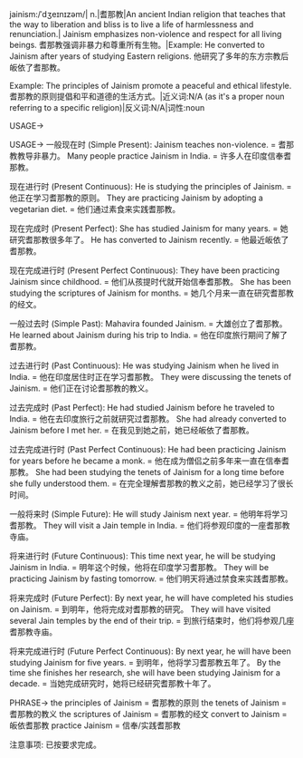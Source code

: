 jainism:/ˈdʒeɪnɪzəm/| n.|耆那教|An ancient Indian religion that teaches that the way to liberation and bliss is to live a life of harmlessness and renunciation.| Jainism emphasizes non-violence and respect for all living beings. 耆那教强调非暴力和尊重所有生物。|Example:  He converted to Jainism after years of studying Eastern religions.  他研究了多年的东方宗教后皈依了耆那教。

Example:  The principles of Jainism promote a peaceful and ethical lifestyle. 耆那教的原则提倡和平和道德的生活方式。|近义词:N/A (as it's a proper noun referring to a specific religion)|反义词:N/A|词性:noun


USAGE->

USAGE->
一般现在时 (Simple Present):
Jainism teaches non-violence. = 耆那教教导非暴力。
Many people practice Jainism in India. = 许多人在印度信奉耆那教。

现在进行时 (Present Continuous):
He is studying the principles of Jainism. = 他正在学习耆那教的原则。
They are practicing Jainism by adopting a vegetarian diet. = 他们通过素食来实践耆那教。

现在完成时 (Present Perfect):
She has studied Jainism for many years. = 她研究耆那教很多年了。
He has converted to Jainism recently. = 他最近皈依了耆那教。

现在完成进行时 (Present Perfect Continuous):
They have been practicing Jainism since childhood. = 他们从孩提时代就开始信奉耆那教。
She has been studying the scriptures of Jainism for months. = 她几个月来一直在研究耆那教的经文。

一般过去时 (Simple Past):
Mahavira founded Jainism. = 大雄创立了耆那教。
He learned about Jainism during his trip to India. = 他在印度旅行期间了解了耆那教。

过去进行时 (Past Continuous):
He was studying Jainism when he lived in India. = 他在印度居住时正在学习耆那教。
They were discussing the tenets of Jainism. = 他们正在讨论耆那教的教义。

过去完成时 (Past Perfect):
He had studied Jainism before he traveled to India. = 他在去印度旅行之前就研究过耆那教。
She had already converted to Jainism before I met her. = 在我见到她之前，她已经皈依了耆那教。

过去完成进行时 (Past Perfect Continuous):
He had been practicing Jainism for years before he became a monk. = 他在成为僧侣之前多年来一直在信奉耆那教。
She had been studying the tenets of Jainism for a long time before she fully understood them. = 在完全理解耆那教的教义之前，她已经学习了很长时间。


一般将来时 (Simple Future):
He will study Jainism next year. = 他明年将学习耆那教。
They will visit a Jain temple in India. = 他们将参观印度的一座耆那教寺庙。

将来进行时 (Future Continuous):
This time next year, he will be studying Jainism in India. = 明年这个时候，他将在印度学习耆那教。
They will be practicing Jainism by fasting tomorrow. = 他们明天将通过禁食来实践耆那教。

将来完成时 (Future Perfect):
By next year, he will have completed his studies on Jainism. = 到明年，他将完成对耆那教的研究。
They will have visited several Jain temples by the end of their trip. = 到旅行结束时，他们将参观几座耆那教寺庙。

将来完成进行时 (Future Perfect Continuous):
By next year, he will have been studying Jainism for five years. = 到明年，他将学习耆那教五年了。
By the time she finishes her research, she will have been studying Jainism for a decade. = 当她完成研究时，她将已经研究耆那教十年了。


PHRASE->
the principles of Jainism = 耆那教的原则
the tenets of Jainism = 耆那教的教义
the scriptures of Jainism = 耆那教的经文
convert to Jainism = 皈依耆那教
practice Jainism = 信奉/实践耆那教


注意事项: 已按要求完成。
